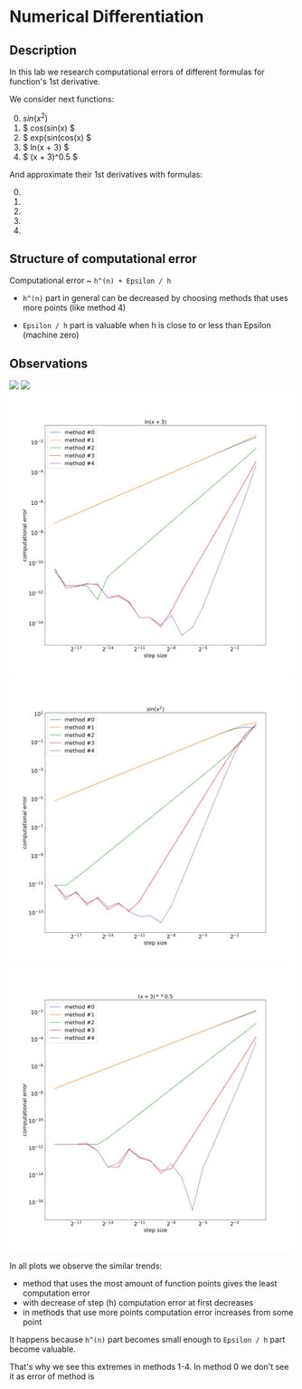 # Numerical Differentiation

## Description

In this lab we research computational errors of different formulas for function's 1st derivative.

We consider next functions:

0) $sin(x^2)$
1) $ cos(sin(x) $
2) $ exp(sin(cos(x) $
3) $ ln(x + 3) $ 
4) $ (x + 3)^0.5 $

And approximate their 1st derivatives with formulas:

0) 
1)
2)
3)
4)

## Structure of computational error

Computational error ~ `h^(n) + Epsilon / h`

* `h^(n)` part in general can be decreased by choosing methods that uses more points (like method 4)

* `Epsilon / h` part is valuable when h is close to or less than Epsilon (machine zero)


## Observations

![](plots/cos(sin(x)).svg)
![](plots/exp(sin(cos(x))).svg)
![](plots/ln(x+3).svg)
![](plots/sin(x^2).svg)
![](plots/(x+3)**0.5.svg)

In all plots we observe the similar trends:

+ method that uses the most amount of function points gives the least computation error
+ with decrease of step (h) computation error at first decreases
+ in methods that use more points computation error increases from some point

It happens because `h^(n)` part becomes small enough to `Epsilon / h` part become valuable.

That's why we see this extremes in methods 1-4. In method 0 we don't see it as error of method is 


